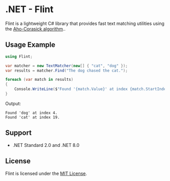 # .NET - Flint

Flint is a lightweight C# library that provides fast text matching utilities using the [Aho-Corasick algorithm](https://en.wikipedia.org/wiki/Aho%E2%80%93Corasick_algorithm)..

## Usage Example

```csharp
using Flint;

var matcher = new TextMatcher(new[] { "cat", "dog" });
var results = matcher.Find("The dog chased the cat.");

foreach (var match in results)
{
    Console.WriteLine($"Found '{match.Value}' at index {match.StartIndex}.");
}
```

Output:

```
Found 'dog' at index 4.
Found 'cat' at index 19.
```

## Support

* .NET Standard 2.0 and .NET 8.0

## License

Flint is licensed under the [MIT License](LICENSE).
